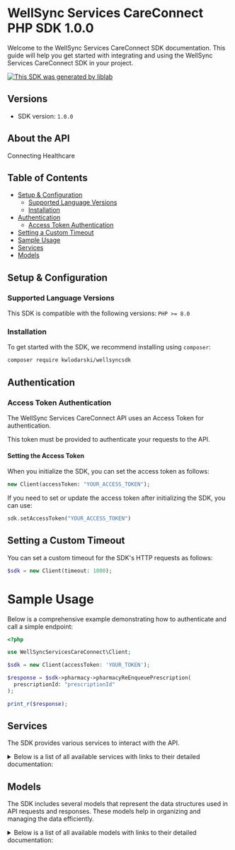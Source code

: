 # WellSync Services CareConnect PHP SDK 1.0.0


Welcome to the WellSync Services CareConnect SDK documentation. This guide will help you get started with integrating and using the WellSync Services CareConnect SDK in your project.

[![This SDK was generated by liblab](https://raw.githubusercontent.com/liblaber/liblab-assets/main/assets/built-by-liblab-icon.svg)](https://liblab.com/?utm_source=readme)

## Versions

- SDK version: `1.0.0`

## About the API

Connecting Healthcare

## Table of Contents
- [Setup & Configuration](#setup--configuration)
	- [Supported Language Versions](#supported-language-versions)
	- [Installation](#installation)
- [Authentication](#authentication)
	- [Access Token Authentication](#access-token-authentication)
- [Setting a Custom Timeout](#setting-a-custom-timeout)
- [Sample Usage](#sample-usage)
- [Services](#services)
- [Models](#models)

## Setup & Configuration

### Supported Language Versions

This SDK is compatible with the following versions: `PHP >= 8.0`

### Installation

To get started with the SDK, we recommend installing using `composer`:

```bash
composer require kwlodarski/wellsyncsdk
```

## Authentication

### Access Token Authentication
The WellSync Services CareConnect API uses an Access Token for authentication.

This token must be provided to authenticate your requests to the API.

#### Setting the Access Token

When you initialize the SDK, you can set the access token as follows:

```php
new Client(accessToken: "YOUR_ACCESS_TOKEN");
```

If you need to set or update the access token after initializing the SDK, you can use:

```php
sdk.setAccessToken("YOUR_ACCESS_TOKEN")
```




## Setting a Custom Timeout

You can set a custom timeout for the SDK's HTTP requests as follows:

```php
$sdk = new Client(timeout: 1000);
```

# Sample Usage

Below is a comprehensive example demonstrating how to authenticate and call a simple endpoint:

```php
<?php

use WellSyncServicesCareConnect\Client;

$sdk = new Client(accessToken: 'YOUR_TOKEN');

$response = $sdk->pharmacy->pharmacyReEnqueuePrescription(
  prescriptionId: "prescriptionId"
);

print_r($response);

```

## Services

The SDK provides various services to interact with the API.


<details>
<summary>Below is a list of all available services with links to their detailed documentation:</summary>

| Name |
| :--- |
| [Pharmacy](documentation/services/Pharmacy.md) |
| [BillingServices](documentation/services/BillingServices.md) |
| [Patients](documentation/services/Patients.md) |
| [Sessions](documentation/services/Sessions.md) |
| [Tokens](documentation/services/Tokens.md) |
</details>


## Models

The SDK includes several models that represent the data structures used in API requests and responses. These models help in organizing and managing the data efficiently.


<details>
<summary>Below is a list of all available models with links to their detailed documentation:</summary>

| Name       | Description |
| :--------- | :---------- |
| [GetCurrentAgentCliniciansResponse](documentation/models/GetCurrentAgentCliniciansResponse.md) |  |
| [GetAgentsResponse](documentation/models/GetAgentsResponse.md) |  |
| [GetAgentCliniciansResponse](documentation/models/GetAgentCliniciansResponse.md) |  |
| [GetClinicResponse](documentation/models/GetClinicResponse.md) |  |
| [GetCurrentClinicianResponse](documentation/models/GetCurrentClinicianResponse.md) |  |
| [GetCliniciansResponse](documentation/models/GetCliniciansResponse.md) |  |
| [CreateClinicianRequest](documentation/models/CreateClinicianRequest.md) |  |
| [CreateClinicianResponse](documentation/models/CreateClinicianResponse.md) |  |
| [GetClinicianResponse](documentation/models/GetClinicianResponse.md) |  |
| [PharmacyUpdateClinicianRequest](documentation/models/PharmacyUpdateClinicianRequest.md) |  |
| [UpdateClinicianResponse](documentation/models/UpdateClinicianResponse.md) |  |
| [PharmacyLinkAgentToClinicianRequest](documentation/models/PharmacyLinkAgentToClinicianRequest.md) |  |
| [GetClinicianIdentityRecoveryLinkResponse](documentation/models/GetClinicianIdentityRecoveryLinkResponse.md) |  |
| [GetClinicsResponse](documentation/models/GetClinicsResponse.md) |  |
| [CreateClinicRequest](documentation/models/CreateClinicRequest.md) |  |
| [CreateClinicResponse](documentation/models/CreateClinicResponse.md) |  |
| [PharmacyUpdateClinicRequest](documentation/models/PharmacyUpdateClinicRequest.md) |  |
| [UpdateClinicResponse](documentation/models/UpdateClinicResponse.md) |  |
| [GetClinicCliniciansResponse](documentation/models/GetClinicCliniciansResponse.md) |  |
| [GetAllowedOrderShippingMethodsResponse](documentation/models/GetAllowedOrderShippingMethodsResponse.md) |  |
| [PharmacyPreviewOrderSummaryRequest](documentation/models/PharmacyPreviewOrderSummaryRequest.md) |  |
| [PreviewOrderSummaryResponse](documentation/models/PreviewOrderSummaryResponse.md) |  |
| [PharmacySubmitExternalOrderRequest](documentation/models/PharmacySubmitExternalOrderRequest.md) |  |
| [SubmitExternalOrderResponse](documentation/models/SubmitExternalOrderResponse.md) |  |
| [PharmacySubmitClinicianOrderRequest](documentation/models/PharmacySubmitClinicianOrderRequest.md) |  |
| [SubmitClinicianOrderResponse](documentation/models/SubmitClinicianOrderResponse.md) |  |
| [GetOrderResponse](documentation/models/GetOrderResponse.md) |  |
| [GetPharmacyByDrugResponse](documentation/models/GetPharmacyByDrugResponse.md) |  |
| [GetPatientPrescriptionsResponse](documentation/models/GetPatientPrescriptionsResponse.md) |  |
| [PharmacySubmitPrescriptionRequest](documentation/models/PharmacySubmitPrescriptionRequest.md) |  |
| [SubmitPrescriptionResponse](documentation/models/SubmitPrescriptionResponse.md) |  |
| [GetPrescriptionItemsResponse](documentation/models/GetPrescriptionItemsResponse.md) |  |
| [GetPrescriptionItemResponse](documentation/models/GetPrescriptionItemResponse.md) |  |
| [GetPrescriptionsResponse](documentation/models/GetPrescriptionsResponse.md) |  |
| [GetAllDosageFormsResponse](documentation/models/GetAllDosageFormsResponse.md) |  |
| [GetAllDrugsAndDosagesResponse](documentation/models/GetAllDrugsAndDosagesResponse.md) |  |
| [GetDrugsResponse](documentation/models/GetDrugsResponse.md) |  |
| [GetPharmaciesResponse](documentation/models/GetPharmaciesResponse.md) |  |
| [GetPharmacyByIdResponse](documentation/models/GetPharmacyByIdResponse.md) |  |
| [GetCurrentUserResponse](documentation/models/GetCurrentUserResponse.md) |  |
| [SetUserPrivateKeyRequest](documentation/models/SetUserPrivateKeyRequest.md) |  |
| [GetUsersResponse](documentation/models/GetUsersResponse.md) |  |
| [AddUserRequest](documentation/models/AddUserRequest.md) |  |
| [AddUserResponse](documentation/models/AddUserResponse.md) |  |
| [GetUserResponse](documentation/models/GetUserResponse.md) |  |
| [PharmacyUpdateUserRequest](documentation/models/PharmacyUpdateUserRequest.md) |  |
| [UpdateUserResponse](documentation/models/UpdateUserResponse.md) |  |
| [GetUserClinicsResponse](documentation/models/GetUserClinicsResponse.md) |  |
| [GetUserIdentityRecoveryLinkResponse](documentation/models/GetUserIdentityRecoveryLinkResponse.md) |  |
| [GetPublicKeysResponse](documentation/models/GetPublicKeysResponse.md) |  |
| [PharmacyAddPublicKeyRequest](documentation/models/PharmacyAddPublicKeyRequest.md) |  |
| [AddPublicKeyResponse](documentation/models/AddPublicKeyResponse.md) |  |
| [PharmacyAddUserRolesRequest](documentation/models/PharmacyAddUserRolesRequest.md) |  |
| [GetAccountManagementResponse](documentation/models/GetAccountManagementResponse.md) |  |
| [GetClinicAccountValidityResponse](documentation/models/GetClinicAccountValidityResponse.md) |  |
| [BillingServicesUpdateDrugPricesForClinicRequest](documentation/models/BillingServicesUpdateDrugPricesForClinicRequest.md) |  |
| [GetClinicTierResponse](documentation/models/GetClinicTierResponse.md) |  |
| [BillingServicesSetClinicTierRequest](documentation/models/BillingServicesSetClinicTierRequest.md) |  |
| [GetPricesForClinicResponse](documentation/models/GetPricesForClinicResponse.md) |  |
| [GetTiersResponse](documentation/models/GetTiersResponse.md) |  |
| [GetPatientsResponse](documentation/models/GetPatientsResponse.md) |  |
| [CreatePatientRequest](documentation/models/CreatePatientRequest.md) |  |
| [CreatePatientResponse](documentation/models/CreatePatientResponse.md) |  |
| [GetResponse](documentation/models/GetResponse.md) |  |
| [ServicesUpdateRequest](documentation/models/ServicesUpdateRequest.md) |  |
| [UpdatePatientForTenantResponse](documentation/models/UpdatePatientForTenantResponse.md) |  |
| [ServicesCreateAddressForTenantRequest](documentation/models/ServicesCreateAddressForTenantRequest.md) |  |
| [CreateAddressForTenantResponse](documentation/models/CreateAddressForTenantResponse.md) |  |
| [ServicesUpdateAddressForTenantRequest](documentation/models/ServicesUpdateAddressForTenantRequest.md) |  |
| [Session](documentation/models/Session.md) |  |
| [Token](documentation/models/Token.md) |  |
| [CreateTokenRequest](documentation/models/CreateTokenRequest.md) |  |
| [PlainToken](documentation/models/PlainToken.md) |  |
| [Clinician](documentation/models/Clinician.md) |  |
| [PaginationResponse](documentation/models/PaginationResponse.md) |  |
| [User](documentation/models/User.md) |  |
| [Clinic](documentation/models/Clinic.md) |  |
| [IdentityRecovery](documentation/models/IdentityRecovery.md) |  |
| [ShippingFee](documentation/models/ShippingFee.md) |  |
| [ShippingFeeShippingMethod](documentation/models/ShippingFeeShippingMethod.md) |  |
| [LineItem](documentation/models/LineItem.md) |  |
| [PharmacyPreviewOrderSummaryRequestShippingMethod](documentation/models/PharmacyPreviewOrderSummaryRequestShippingMethod.md) |  |
| [LineItemPreview](documentation/models/LineItemPreview.md) |  |
| [Shipping](documentation/models/Shipping.md) |  |
| [Patient](documentation/models/Patient.md) |  |
| [PharmacySubmitExternalOrderRequestShippingMethod](documentation/models/PharmacySubmitExternalOrderRequestShippingMethod.md) |  |
| [Address](documentation/models/Address.md) |  |
| [PrescriptionItem](documentation/models/PrescriptionItem.md) |  |
| [PatientProfile](documentation/models/PatientProfile.md) |  |
| [Height](documentation/models/Height.md) |  |
| [Weight](documentation/models/Weight.md) |  |
| [SexAtBirth](documentation/models/SexAtBirth.md) |  |
| [Shipment](documentation/models/Shipment.md) |  |
| [PrescriptionItemShippingMethod](documentation/models/PrescriptionItemShippingMethod.md) |  |
| [PrescriptionStatus](documentation/models/PrescriptionStatus.md) |  |
| [Order](documentation/models/Order.md) |  |
| [OrderShippingMethod](documentation/models/OrderShippingMethod.md) |  |
| [Prescription](documentation/models/Prescription.md) |  |
| [Status](documentation/models/Status.md) |  |
| [PrescriptionShippingMethod](documentation/models/PrescriptionShippingMethod.md) | shipping details |
| [PharmacySubmitClinicianOrderRequestShippingMethod](documentation/models/PharmacySubmitClinicianOrderRequestShippingMethod.md) |  |
| [PharmacyContactInfo](documentation/models/PharmacyContactInfo.md) |  |
| [DosageForms](documentation/models/DosageForms.md) |  |
| [Drug](documentation/models/Drug.md) |  |
| [DosageForm](documentation/models/DosageForm.md) |  |
| [Dosage](documentation/models/Dosage.md) |  |
| [AllowedShippingMethods](documentation/models/AllowedShippingMethods.md) |  |
| [ShippingMethods](documentation/models/ShippingMethods.md) |  |
| [ClinicMembership](documentation/models/ClinicMembership.md) |  |
| [PublicKey](documentation/models/PublicKey.md) |  |
| [DrugPrice](documentation/models/DrugPrice.md) |  |
| [ConvenienceFee](documentation/models/ConvenienceFee.md) |  |
</details>





<!-- This file was generated by liblab | https://liblab.com/ -->